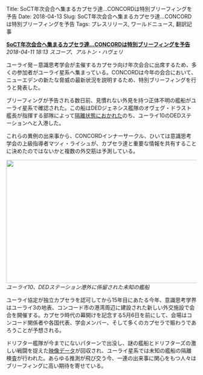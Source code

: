 Title: SoCT年次会合へ集まるカプセラ達…CONCORDは特別ブリーフィングを予告
Date: 2018-04-13
Slug: SoCT年次会合へ集まるカプセラ達…CONCORDは特別ブリーフィングを予告
Tags: プレスリリース, ワールドニュース, 翻訳記事

<p class="lead"><strong><a href="https://community.eveonline.com/news/news-channels/world-news/capsuleer-delegates-at-soct-gathering-in-yulai-to-receive-special-concord-briefing/">SoCT年次会合へ集まるカプセラ達…CONCORDは特別ブリーフィングを予告</a></strong><br/>
<em>2018-04-11 18:13 スコープ、アルトン・ハヴェリ</em></p>
<p>ユーライ発－意識思考学会が主催するカプセラ向け年次会合に出席するため、多くの参加者がユーライ星系へ集まっている。CONCORDは今年の会合において、ニューエデンの新たな脅威の最新状況を説明するため、特別ブリーフィングを行うと発表した。</p>
<p>ブリーフィングが予告される数日前、見慣れない外見を持つ正体不明の艦船がユーライ星系で確認された。この船はDEDジェネシス艦隊のオヴェグ・ドラスト艦長が指揮する部隊によって<a href="https://community.eveonline.com/news/news-channels/world-news/concord-quarantine-ship-of-unknown-design-in-yulai/">隔離状態におかれた</a>のち、ユーライ10のDEDステーションへと入港した。</p>
<p>これらの異例の出来事から、CONCORDインナーサークル、ひいては意識思考学会の上級指導者マツィ・ライシュが、カプセラ達と重要な情報を共有することに決めたのではないかと複数の外交筋は予測している。</p>
<p><img class="alignnone" height="326" src="https://evekatsu.github.io/parrot-archives/images/SoCT年次会合へ集まるカプセラ達…CONCORDは特別ブリーフィングを予告-1.jpg" width="580"/><br/>
<em>ユーライ10、DEDステーション港外に係留された未知の艦船</em></p>
<p>ユーライ協定が独立カプセラを認可してから15年目にあたる今年、意識思考学界はユーライ3の地表、コンコード市の港湾周辺に建設された新しい外交施設で会合を開催する。カプセラ時代の幕開けを記念する5月6日を前にして、会場はコンコード関係者や各国代表、学会メンバー、そして多くのカプセラで賑わうであろうことが予想される。</p>
<p>ドリフター艦隊が今までにないパターンで出没し、謎の艦船とドリフターズの激しい戦闘を捉えた<a href="https://www.youtube.com/watch?v=5w7KzQBKRJc">映像データ</a>が回収され、ユーライ星系では未知の艦船の隔離検査が行われた。あらゆる推測が飛び交う今、一連の出来事に関心をもつ人々はブリーフィングに高い期待を寄せている。</p>

